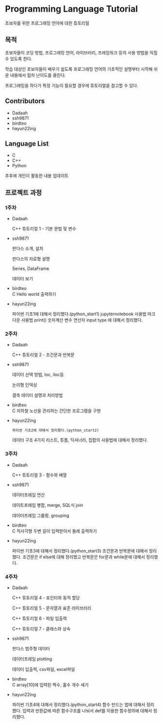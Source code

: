 # Programming Language Tutorial

초보자를 위한 프로그래밍 언어에 대한 튜토리얼

## 목적  

초보자들이 코딩 방법, 프로그래밍 언어, 라이브러리, 프레임워크 등의 사용 방법을 익힐 수 있도록 한다.  

학습 대상인 초보자들이 배우기 쉽도록 프로그래밍 언어의 기초적인 설명부터 시작해 쉬운 내용에서 점차 난이도를 올린다.  

프로그래밍을 하다가 특정 기능이 필요할 경우에 튜토리얼을 참고할 수 있다.

## Contributors
* Dadaah
* ssh9871
* birdteo
* hayun22ing

## Language List
* C
* C++
* Python

추후에 개인이 활동한 내용 업데이트
## 프로젝트 과정
### 1주차
* Dadaah
  
  C++ 튜토리얼 1 - 기본 문법 및 변수
  
* ssh9871
  
  판다스 소개, 설치
  
  판다스의 자료형 설명
  
  Series, DataFrame
  
  데이터 보기
  

* birdteo
  <br/> C Hello world 출력하기
  
* hayun22ing

    파이썬 기초1에 대해서 정리했다.(python_start1)
    jupyternotebook 사용법
    마크다운 사용법
    print() 숫자계산 변수 연산자 input type 
    에 대해서 정리했다.
  
### 2주차
* Dadaah
  
  C++ 튜토리얼 2 - 조건문과 반복문
  
* ssh9871
  
  데이터 선택 방법, loc, iloc등
  
  논리형 인덱싱
  
  결측 데이터 설명과 처리방법
  

* birdteo
 <br/>C 지하철 노선을 관리하는 간단한 프로그램을 구현
  
* hayun22ing

      파이썬 기초2에 대해서 정리했다.(python_start2)
    데이터 구조 4가지
    리스트, 튜플, 딕셔너리, 집합의 사용법에 대해서 정리했다.
  
### 3주차
* Dadaah
  
  C++ 튜토리얼 3 - 함수와 배열

    
  
* ssh9871
  
  데이터프레임 연산
  
  데이트프레임 병합, merge, SQL식 join
  
  데이터프레임 그룹핑, grouping

  
* birdteo
  <br/>C 직사각형 두변 길이 입력받아서 둘레 출력하기
  
* hayun22ing

    파이썬 기초3에 대해서 정리했다.(python_start3)
    조건문과 반복문에 대해서 정리했다.
    조건문은 if else에 대해 정리했고
    반복문은 for문과 while문에 대해서 정리했다.

### 4주차
* Dadaah

  C++ 튜토리얼 4 - 포인터와 동적 할당
  
  C++ 튜토리얼 5 - 문자열과 표준 라이브러리
  
  C++ 튜토리얼 6 - 파일 입출력
  
  C++ 튜토리얼 7 - 클래스와 상속

    
* ssh9871
  
  판다스 범주형 데이터
  
  데이터프레임 plotting
  
  데이터 입출력, csv파일, excel파일

    

* birdteo
  <br/>C array[10]에 입력된 짝수, 홀수 개수 세기
* hayun22ing

    파이썬 기초4에 대해서 정리했다.(python_start4)
    함수 만드는 법에 대해서 정리했다.
    입력과 반환값에 따른 함수구조를 나눠서 def를 이용한 함수정의에 대해서 정리했다.

